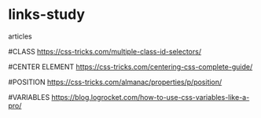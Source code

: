 # links-study
articles 

#CLASS
https://css-tricks.com/multiple-class-id-selectors/

#CENTER ELEMENT
https://css-tricks.com/centering-css-complete-guide/

#POSITION
https://css-tricks.com/almanac/properties/p/position/

#VARIABLES
https://blog.logrocket.com/how-to-use-css-variables-like-a-pro/
